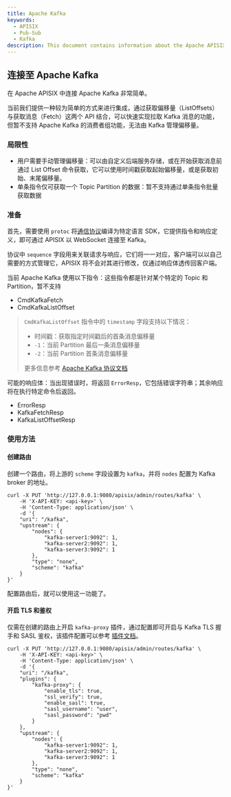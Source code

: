 ```yaml
---
title: Apache Kafka
keywords:
  - APISIX
  - Pub-Sub
  - Kafka
description: This document contains information about the Apache APISIX kafka pub-sub scenario.
---
```


<!--
#
# Licensed to the Apache Software Foundation (ASF) under one or more
# contributor license agreements.  See the NOTICE file distributed with
# this work for additional information regarding copyright ownership.
# The ASF licenses this file to You under the Apache License, Version 2.0
# (the "License"); you may not use this file except in compliance with
# the License.  You may obtain a copy of the License at
#
#     http://www.apache.org/licenses/LICENSE-2.0
#
# Unless required by applicable law or agreed to in writing, software
# distributed under the License is distributed on an "AS IS" BASIS,
# WITHOUT WARRANTIES OR CONDITIONS OF ANY KIND, either express or implied.
# See the License for the specific language governing permissions and
# limitations under the License.
#
-->

## 连接至 Apache Kafka

在 Apache APISIX 中连接 Apache Kafka 非常简单。

当前我们提供一种较为简单的方式来进行集成，通过获取偏移量（ListOffsets）与获取消息（Fetch）这两个 API 结合，可以快速实现拉取 Kafka 消息的功能，但暂不支持 Apache Kafka 的消费者组功能，无法由 Kafka 管理偏移量。

### 局限性

- 用户需要手动管理偏移量：可以由自定义后端服务存储，或在开始获取消息前通过 List Offset 命令获取，它可以使用时间戳获取起始偏移量，或是获取初始、末尾偏移量。
- 单条指令仅可获取一个 Topic Partition 的数据：暂不支持通过单条指令批量获取数据

### 准备

首先，需要使用 `protoc` 将[通信协议](../../../../apisix/pubsub.proto)编译为特定语言 SDK，它提供指令和响应定义，即可通过 APISIX 以 WebSocket 连接至 Kafka。

协议中 `sequence` 字段用来关联请求与响应，它们将一一对应，客户端可以以自己需要的方式管理它，APISIX 将不会对其进行修改，仅通过响应体透传回客户端。

当前 Apache Kafka 使用以下指令：这些指令都是针对某个特定的 Topic 和 Partition，暂不支持

- CmdKafkaFetch
- CmdKafkaListOffset

> `CmdKafkaListOffset` 指令中的 `timestamp` 字段支持以下情况：
>
> - 时间戳：获取指定时间戳后的首条消息偏移量
> - `-1`：当前 Partition 最后一条消息偏移量
> - `-2`：当前 Partition 首条消息偏移量
>
> 更多信息参考 [Apache Kafka 协议文档](https://kafka.apache.org/protocol.html#The_Messages_ListOffsets)

可能的响应体：当出现错误时，将返回 `ErrorResp`，它包括错误字符串；其余响应将在执行特定命令后返回。

- ErrorResp
- KafkaFetchResp
- KafkaListOffsetResp

### 使用方法

#### 创建路由

创建一个路由，将上游的 `scheme` 字段设置为 `kafka`，并将 `nodes` 配置为 Kafka broker 的地址。

```shell
curl -X PUT 'http://127.0.0.1:9080/apisix/admin/routes/kafka' \
    -H 'X-API-KEY: <api-key>' \
    -H 'Content-Type: application/json' \
    -d '{
    "uri": "/kafka",
    "upstream": {
        "nodes": {
            "kafka-server1:9092": 1,
            "kafka-server2:9092": 1,
            "kafka-server3:9092": 1
        },
        "type": "none",
        "scheme": "kafka"
    }
}'
```

配置路由后，就可以使用这一功能了。

#### 开启 TLS 和鉴权

仅需在创建的路由上开启 `kafka-proxy` 插件，通过配置即可开启与 Kafka TLS 握手和 SASL 鉴权，该插件配置可以参考 [插件文档](../../../en/latest/plugins/kafka-proxy.md)。

```shell
curl -X PUT 'http://127.0.0.1:9080/apisix/admin/routes/kafka' \
    -H 'X-API-KEY: <api-key>' \
    -H 'Content-Type: application/json' \
    -d '{
    "uri": "/kafka",
    "plugins": {
        "kafka-proxy": {
            "enable_tls": true,
            "ssl_verify": true,
            "enable_sasl": true,
            "sasl_username": "user",
            "sasl_password": "pwd"
        }
    },
    "upstream": {
        "nodes": {
            "kafka-server1:9092": 1,
            "kafka-server2:9092": 1,
            "kafka-server3:9092": 1
        },
        "type": "none",
        "scheme": "kafka"
    }
}'
```
